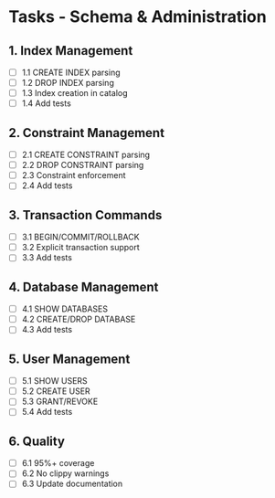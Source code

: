 # Tasks - Schema & Administration

## 1. Index Management
- [ ] 1.1 CREATE INDEX parsing
- [ ] 1.2 DROP INDEX parsing
- [ ] 1.3 Index creation in catalog
- [ ] 1.4 Add tests

## 2. Constraint Management
- [ ] 2.1 CREATE CONSTRAINT parsing
- [ ] 2.2 DROP CONSTRAINT parsing
- [ ] 2.3 Constraint enforcement
- [ ] 2.4 Add tests

## 3. Transaction Commands
- [ ] 3.1 BEGIN/COMMIT/ROLLBACK
- [ ] 3.2 Explicit transaction support
- [ ] 3.3 Add tests

## 4. Database Management
- [ ] 4.1 SHOW DATABASES
- [ ] 4.2 CREATE/DROP DATABASE
- [ ] 4.3 Add tests

## 5. User Management
- [ ] 5.1 SHOW USERS
- [ ] 5.2 CREATE USER
- [ ] 5.3 GRANT/REVOKE
- [ ] 5.4 Add tests

## 6. Quality
- [ ] 6.1 95%+ coverage
- [ ] 6.2 No clippy warnings
- [ ] 6.3 Update documentation
